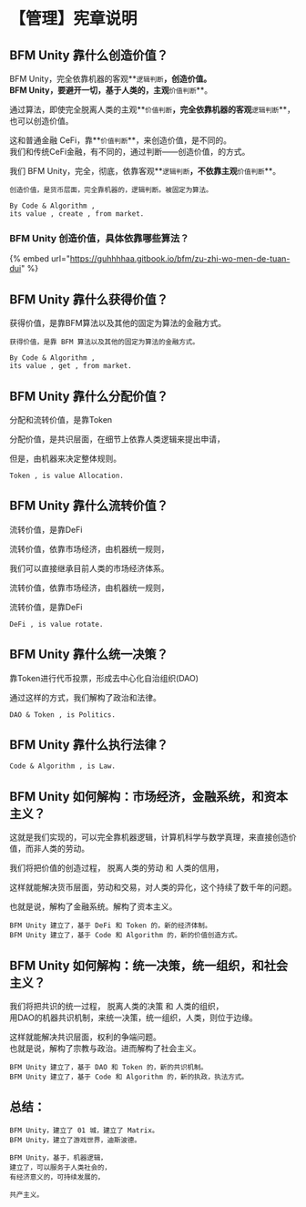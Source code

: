 # 【管理】宪章说明

## BFM Unity 靠什么创造价值？

BFM Unity，完全依靠机器的客观\*\*`逻辑判断`**，创造价值。**\
**BFM Unity，要避开一切，基于人类的，主观**`价值判断`\*\*。

通过算法，即使完全脱离人类的主观\*\*`价值判断`**，完全依靠机器的客观**`逻辑判断`\*\*，也可以创造价值。

这和普通金融 CeFi，靠\*\*`价值判断`\*\*，来创造价值，是不同的。\
我们和传统CeFi金融，有不同的，通过判断——创造价值，的方式。

我们 BFM Unity，完全，彻底，依靠客观\*\*`逻辑判断`**，不依靠主观**`价值判断`\*\*。

```
创造价值，是货币层面，完全靠机器的，逻辑判断。被固定为算法。

By Code & Algorithm , 
its value , create , from market.
```

### BFM Unity 创造价值，具体依靠哪些算法？

{% embed url="https://guhhhhaa.gitbook.io/bfm/zu-zhi-wo-men-de-tuan-dui" %}

## BFM Unity 靠什么获得价值？

获得价值，是靠BFM算法以及其他的固定为算法的金融方式。

```
获得价值，是靠 BFM 算法以及其他的固定为算法的金融方式。

By Code & Algorithm , 
its value , get , from market.
```

## BFM Unity 靠什么分配价值？

分配和流转价值，是靠Token

分配价值，是共识层面，在细节上依靠人类逻辑来提出申请，

但是，由机器来决定整体规则。

```
Token , is value Allocation.
```

## BFM Unity 靠什么流转价值？

流转价值，是靠DeFi

流转价值，依靠市场经济，由机器统一规则，

我们可以直接继承目前人类的市场经济体系。

流转价值，依靠市场经济，由机器统一规则，

流转价值，是靠DeFi

```
DeFi , is value rotate.
```

## BFM Unity 靠什么统一决策？

靠Token进行代币投票，形成去中心化自治组织(DAO)

通过这样的方式，我们解构了政治和法律。

```
DAO & Token , is Politics.
```

## BFM Unity 靠什么执行法律？

```
Code & Algorithm , is Law.
```

## BFM Unity 如何解构：市场经济，金融系统，和资本主义？

这就是我们实现的，可以完全靠机器逻辑，计算机科学与数学真理，来直接创造价值，而非人类的劳动。

我们将把价值的创造过程， 脱离人类的劳动 和 人类的信用，

这样就能解决货币层面，劳动和交易，对人类的异化，这个持续了数千年的问题。

也就是说，解构了金融系统。解构了资本主义。

```
BFM Unity 建立了，基于 DeFi 和 Token 的，新的经济体制。
BFM Unity 建立了，基于 Code 和 Algorithm 的，新的价值创造方式。
```

## BFM Unity 如何解构：统一决策，统一组织，和社会主义？

我们将把共识的统一过程， 脱离人类的决策 和 人类的组织，\
用DAO的机器共识机制，来统一决策，统一组织，人类，则位于边缘。

这样就能解决共识层面，权利的争端问题。\
也就是说，解构了宗教与政治。进而解构了社会主义。

```
BFM Unity 建立了，基于 DAO 和 Token 的，新的共识机制。
BFM Unity 建立了，基于 Code 和 Algorithm 的，新的执政，执法方式。
```

## 总结：

```
BFM Unity，建立了 01 城，建立了 Matrix。
BFM Unity，建立了游戏世界，迪斯波德。

BFM Unity，基于，机器逻辑，
建立了，可以服务于人类社会的，
有经济意义的，可持续发展的，

共产主义。
```
